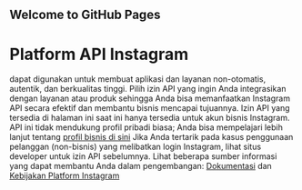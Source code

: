 ## Welcome to GitHub Pages

# Platform API Instagram 
dapat digunakan untuk membuat aplikasi dan layanan non-otomatis, autentik, dan berkualitas tinggi. Pilih izin API yang ingin Anda integrasikan dengan layanan atau produk sehingga Anda bisa memanfaatkan Instagram API secara efektif dan membantu bisnis mencapai tujuannya.
Izin API yang tersedia di halaman ini saat ini hanya tersedia untuk akun bisnis Instagram. API ini tidak mendukung profil pribadi biasa; Anda bisa mempelajari lebih lanjut tentang [profil bisnis di sini](https://www.facebook.com/business/help/897631030335607) Jika Anda tertarik pada kasus penggunaan pelanggan (non-bisnis) yang melibatkan login Instagram, lihat situs developer untuk izin API sebelumnya.
Lihat beberapa sumber informasi yang dapat membantu Anda dalam pengembangan: [Dokumentasi](https://developers.facebook.com/docs/graph-api/instagram-api/) dan [Kebijakan Platform Instagram](https://www.instagram.com/about/legal/terms/api/?fbclid=IwAR3-Y45y4IQWcBZzwsTS9sVH1RUSchiDj6URA5bLNm9CHbq3YJXSnDii77k)
